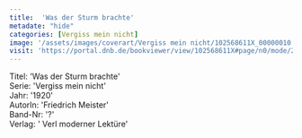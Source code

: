 ```yaml
---
title:  'Was der Sturm brachte'
metadate: "hide"
categories: [Vergiss mein nicht]
image: '/assets/images/coverart/Vergiss mein nicht/102568611X_00000010.jpg'
visit: 'https://portal.dnb.de/bookviewer/view/102568611X#page/n0/mode/2up'
---
```

Titel: 'Was der Sturm brachte' <br>
Serie: 'Vergiss mein nicht' <br>
Jahr: '1920' <br>
AutorIn: 'Friedrich Meister' <br>
Band-Nr: '?' <br>
Verlag: ' Verl moderner Lektüre'